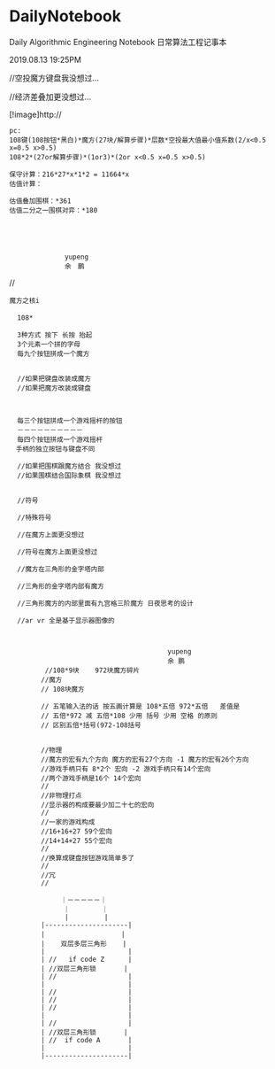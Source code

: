 # DailyNotebook
Daily Algorithmic Engineering Notebook 日常算法工程记事本

2019.08.13 19:25PM

//空投魔方键盘我没想过...

//经济差叠加更没想过...

[!image]http://


    pc:
    108键(108按钮*黑白)*魔方(27块/解算步骤)*层数*空投最大值最小值系数(2/x<0.5 x=0.5 x>0.5)
    108*2*(27or解算步骤)*(1or3)*(2or x<0.5 x=0.5 x>0.5)
    
    保守计算：216*27*x*1*2 = 11664*x 
    估值计算：
    
    估值叠加围棋：*361
    估值二分之一围棋对弈：*180





                  yupeng
                  余　鹏
                    


//
    
    魔方之核i
    　
      108*
      
      3种方式 按下 长按 抬起
      3个元素一个拼的字母
      每九个按钮拼成一个魔方
      
      
      //如果把键盘改装成魔方
      //如果把魔方改装成键盘
      
      
      
      每三个按钮拼成一个游戏摇杆的按钮
      －－－－－－－－－－
      每四个按钮拼成一个游戏摇杆
    　手柄的独立按钮与键盘不同
    
      //如果把围棋跟魔方结合 我没想过
      //如果围棋结合国际象棋 我没想过
      
      
      //符号
      
      //特殊符号
      
      //在魔方上面更没想过
      
      //符号在魔方上面更没想过
      
      //魔方在三角形的金字塔内部
      
      //三角形的金字塔内部有魔方
      
      //三角形魔方的内部里面有九宫格三阶魔方 日夜思考的设计
      
      //ar vr 全是基于显示器图像的
      
      
      
                                            yupeng
                                            余 鹏
             //108*9块    972块魔方碎片                     
            //魔方                                           
            // 108块魔方                                      
            
            // 五笔输入法的话 按五画计算是 108*五倍 972*五倍   差值是
            // 五倍*972 减 五倍*108 少用 括号 少用 空格 的原则
            // 区别五倍*括号(972-108括号

            
            //物理
            //魔方的宏有九个方向 魔方的宏有27个方向 -1 魔方的宏有26个方向
            //游戏手柄只有 8*2个 宏向 -2 游戏手柄只有14个宏向
            //两个游戏手柄是16个 14个宏向
            //
            //非物理打点
            //显示器的构成要最少加二十七的宏向
            //
            //一家的游戏构成
            //16+16+27 59个宏向 
            //14+14+27 55个宏向
            // 
            //换算成键盘按钮游戏简单多了
            //
            //冗
            //
            
            　　　｜－－－－－｜
                　｜        ｜
                  |         |
            |---------------------|
            |　　　　　　　　　　　 |
            |    双层多层三角形    |
            |                     |
            | //   if code Z      |
            | //双层三角形锁       |
            | //                  |
            |                     |
            | //                  |
            | //                  |
            | //                  |
            |                     |
            | //                  |
            | //双层三角形锁       |
            | //  if code A       |
            |                     |
            |---------------------|
            
            
            
